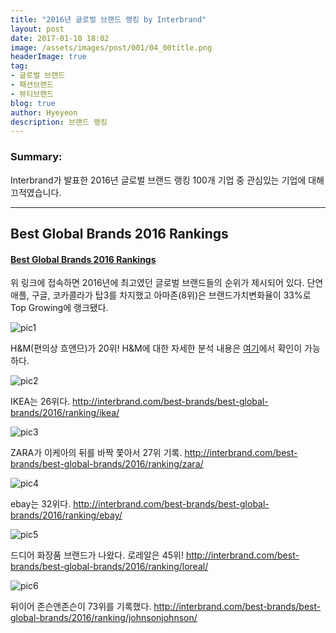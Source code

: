 ```yaml
---
title: "2016년 글로벌 브랜드 랭킹 by Interbrand"
layout: post
date: 2017-01-10 18:02
image: /assets/images/post/001/04_00title.png
headerImage: true
tag:
- 글로벌 브랜드
- 패션브랜드
- 뷰티브랜드
blog: true
author: Hyeyeon
description: 브랜드 랭킹
---
```


### Summary:

Interbrand가 발표한 2016년 글로벌 브랜드 랭킹 100개 기업 중 관심있는 기업에 대해 끄적였습니다.

---

## Best Global Brands 2016 Rankings


#### [Best Global Brands 2016 Rankings](http://interbrand.com/best-brands/best-global-brands/2016/ranking/#?listFormat=ls&filter=&sortAscending=asc)

위 링크에 접속하면 2016년에 최고였던 글로벌 브랜드들의 순위가 제시되어 있다. 단연 애플, 구글, 코카콜라가 탑3를 차지했고 아마존(8위)은 브랜드가치변화율이 33%로 Top Growing에 랭크됐다.

![pic1](/assets/images/post/001/09_01.png)

H&M(편의상 흐앤므)가 20위!
H&M에 대한 자세한 분석 내용은 [여기](http://interbrand.com/best-brands/best-global-brands/2016/ranking/hm/)에서 확인이 가능하다.

![pic2](/assets/images/post/001/09_02.png)

IKEA는 26위다.
http://interbrand.com/best-brands/best-global-brands/2016/ranking/ikea/


![pic3](/assets/images/post/001/09_03.png)

ZARA가 이케아의 뒤를 바짝 쫓아서 27위 기록.
http://interbrand.com/best-brands/best-global-brands/2016/ranking/zara/

![pic4](/assets/images/post/001/09_04.png)

ebay는 32위다.
http://interbrand.com/best-brands/best-global-brands/2016/ranking/ebay/

![pic5](/assets/images/post/001/09_05.png)

드디어 화장품 브랜드가 나왔다. 로레알은 45위!
http://interbrand.com/best-brands/best-global-brands/2016/ranking/loreal/

![pic6](/assets/images/post/001/09_06.png)

뒤이어 존슨앤존슨이 73위를 기록했다.
http://interbrand.com/best-brands/best-global-brands/2016/ranking/johnsonjohnson/
